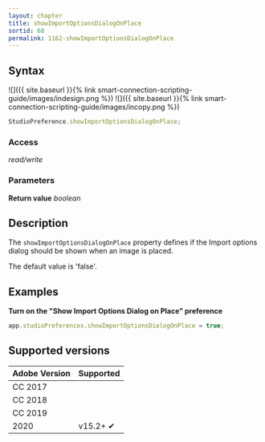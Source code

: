 ```yaml
---
layout: chapter
title: showImportOptionsDialogOnPlace
sortid: 68
permalink: 1162-showImportOptionsDialogOnPlace
---
```

## Syntax

![]({{ site.baseurl }}{% link smart-connection-scripting-guide/images/indesign.png %}) ![]({{ site.baseurl }}{% link smart-connection-scripting-guide/images/incopy.png %}) 
```javascript
StudioPreference.showImportOptionsDialogOnPlace;
```

### Access

*read/write*

### Parameters

**Return value** *boolean*

## Description

The `showImportOptionsDialogOnPlace` property defines if the Import options dialog should be shown when an image is placed.

The default value is 'false'.

## Examples

**Turn on the "Show Import Options Dialog on Place" preference**

```javascript
app.studioPreferences.showImportOptionsDialogOnPlace = true;
```

## Supported versions

| Adobe Version | Supported |
|---------------|-----------|
| CC 2017       |           |
| CC 2018       |           |
| CC 2019       |           |
| 2020          | v15.2+ ✔  |